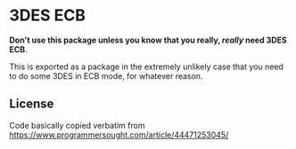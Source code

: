 # 3DES ECB

**Don't use this package unless you know that you really, _really_ need 3DES ECB**.

This is exported as a package in the extremely unlikely case that you need to do some 3DES in ECB mode, for whatever reason.

## License

Code basically copied verbatim from https://www.programmersought.com/article/44471253045/